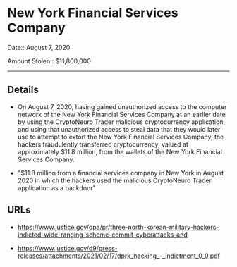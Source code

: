 # New York Financial Services Company

Date:: August 7, 2020

Amount Stolen:: $11,800,000


---


## Details

- On August 7, 2020, having gained unauthorized access to the computer network of the New York Financial Services Company at an earlier date by using the CryptoNeuro Trader malicious cryptocurrency application, and using that unauthorized access to steal data that they would later use to attempt to extort the New York Financial Services Company, the hackers fraudulently transferred cryptocurrency, valued at approximately $11.8 million, from the wallets of the New York Financial Services Company.

- "$11.8 million from a financial services company in New York in August 2020 in which the hackers used the malicious CryptoNeuro Trader application as a backdoor"




## URLs

- https://www.justice.gov/opa/pr/three-north-korean-military-hackers-indicted-wide-ranging-scheme-commit-cyberattacks-and

- https://www.justice.gov/d9/press-releases/attachments/2021/02/17/dprk_hacking_-_indictment_0_0.pdf